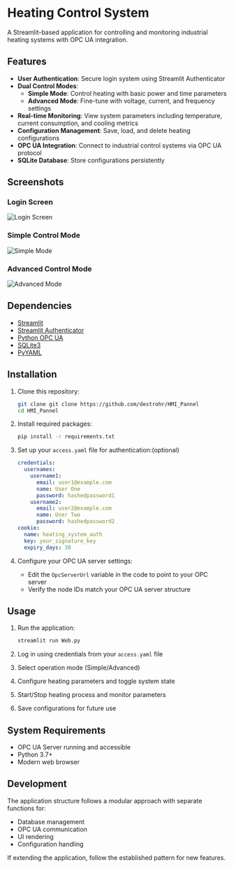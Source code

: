 
# Heating Control System

A Streamlit-based application for controlling and monitoring industrial heating systems with OPC UA integration.

## Features

- **User Authentication**: Secure login system using Streamlit Authenticator
- **Dual Control Modes**:
  - **Simple Mode**: Control heating with basic power and time parameters
  - **Advanced Mode**: Fine-tune with voltage, current, and frequency settings
- **Real-time Monitoring**: View system parameters including temperature, current consumption, and cooling metrics
- **Configuration Management**: Save, load, and delete heating configurations
- **OPC UA Integration**: Connect to industrial control systems via OPC UA protocol
- **SQLite Database**: Store configurations persistently

## Screenshots

### Login Screen
![Login Screen](https://github.com/user-attachments/assets/bc0eb42b-6196-4423-bbfa-a2cae27cdc10)

### Simple Control Mode
![Simple Mode](https://github.com/user-attachments/assets/12e73021-c4e5-4239-b65c-04d193b896e4)

### Advanced Control Mode
![Advanced Mode](https://github.com/user-attachments/assets/b9e3f0d4-7ea9-4c52-a02f-2f1930851d68)

## Dependencies

- [Streamlit](https://streamlit.io/)
- [Streamlit Authenticator](https://github.com/mkhorasani/Streamlit-Authenticator)
- [Python OPC UA](https://python-opcua.readthedocs.io/en/latest/)
- [SQLite3](https://docs.python.org/3/library/sqlite3.html)
- [PyYAML](https://pypi.org/project/PyYAML/)

## Installation

1. Clone this repository:
   ```bash
   git clone git clone https://github.com/destrohr/HMI_Pannel
   cd HMI_Pannel
   ```

2. Install required packages:
   ```bash
   pip install -r requirements.txt
   ```

3. Set up your `access.yaml` file for authentication:(optional)
   ```yaml
   credentials:
     usernames:
       username1:
         email: user1@example.com
         name: User One
         password: hashedpassword1
       username2:
         email: user2@example.com
         name: User Two
         password: hashedpassword2
   cookie:
     name: heating_system_auth
     key: your_signature_key
     expiry_days: 30
   ```

4. Configure your OPC UA server settings:
   - Edit the `OpcServerUrl` variable in the code to point to your OPC server
   - Verify the node IDs match your OPC UA server structure

## Usage

1. Run the application:
   ```bash
   streamlit run Web.py
   ```

2. Log in using credentials from your `access.yaml` file

3. Select operation mode (Simple/Advanced)

4. Configure heating parameters and toggle system state

5. Start/Stop heating process and monitor parameters

6. Save configurations for future use

## System Requirements

- OPC UA Server running and accessible
- Python 3.7+
- Modern web browser

## Development

The application structure follows a modular approach with separate functions for:
- Database management
- OPC UA communication
- UI rendering
- Configuration handling

If extending the application, follow the established pattern for new features.




